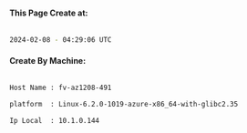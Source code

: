 
   
#### This Page Create at:

```bash

2024-02-08 - 04:29:06 UTC

```

#### Create By Machine:

```bash

Host Name : fv-az1208-491

platform  : Linux-6.2.0-1019-azure-x86_64-with-glibc2.35

Ip Local  : 10.1.0.144

```


